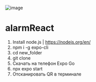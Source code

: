 ![image](https://user-images.githubusercontent.com/72775520/202707512-43826cd2-27f9-4ee6-b53d-d4eeddce9006.png)
# alarmReact
1. Install node.js | https://nodejs.org/en/
1. npm i -g expo-cli 
2. cd new_folder
3. git clone
4. Скачать на телефон Expo Go
5. npx expo start 
6. Отсканировать QR в терминале
